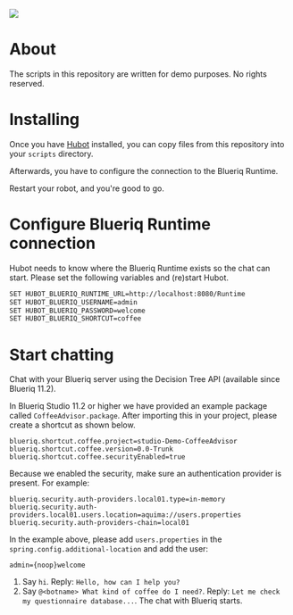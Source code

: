 [![][logo]][website] 

# About

The scripts in this repository are written for demo purposes. No rights reserved.

# Installing

Once you have [Hubot](https://hubot.github.com/) installed, you can copy 
files from this repository into your `scripts` directory. 

Afterwards, you have to configure the connection to the Blueriq Runtime.

Restart your robot, and you're good to go.

# Configure Blueriq Runtime connection

Hubot needs to know where the Blueriq Runtime exists so the chat can start. 
Please set the following variables and (re)start Hubot. 

```bash
SET HUBOT_BLUERIQ_RUNTIME_URL=http://localhost:8080/Runtime
SET HUBOT_BLUERIQ_USERNAME=admin
SET HUBOT_BLUERIQ_PASSWORD=welcome
SET HUBOT_BLUERIQ_SHORTCUT=coffee
```

# Start chatting

Chat with your Blueriq server using the Decision Tree API (available since Blueriq 11.2).

In Blueriq Studio 11.2 or higher we have provided an example package called `CoffeeAdvisor.package`.
After importing this in your project, please create a shortcut as shown below.

```
blueriq.shortcut.coffee.project=studio-Demo-CoffeeAdvisor
blueriq.shortcut.coffee.version=0.0-Trunk
blueriq.shortcut.coffee.securityEnabled=true
```

Because we enabled the security, make sure an authentication provider is present. For example:

```
blueriq.security.auth-providers.local01.type=in-memory
blueriq.security.auth-providers.local01.users.location=aquima://users.properties
blueriq.security.auth-providers-chain=local01
```

In the example above, please add `users.properties` in the `spring.config.additional-location` and add the user:

```
admin={noop}welcome
```

1. Say `hi`. Reply: `Hello, how can I help you?`
2. Say `@<botname> What kind of coffee do I need?`. Reply: `Let me check my questionnaire database...`. The chat with Blueriq starts.

[logo]: https://www.blueriq.com/wp-content/uploads/2018/07/BLUERIQ-rgb-logo-kleur-gradient-PNG-300x111.png
[website]: http://www.blueriq.com